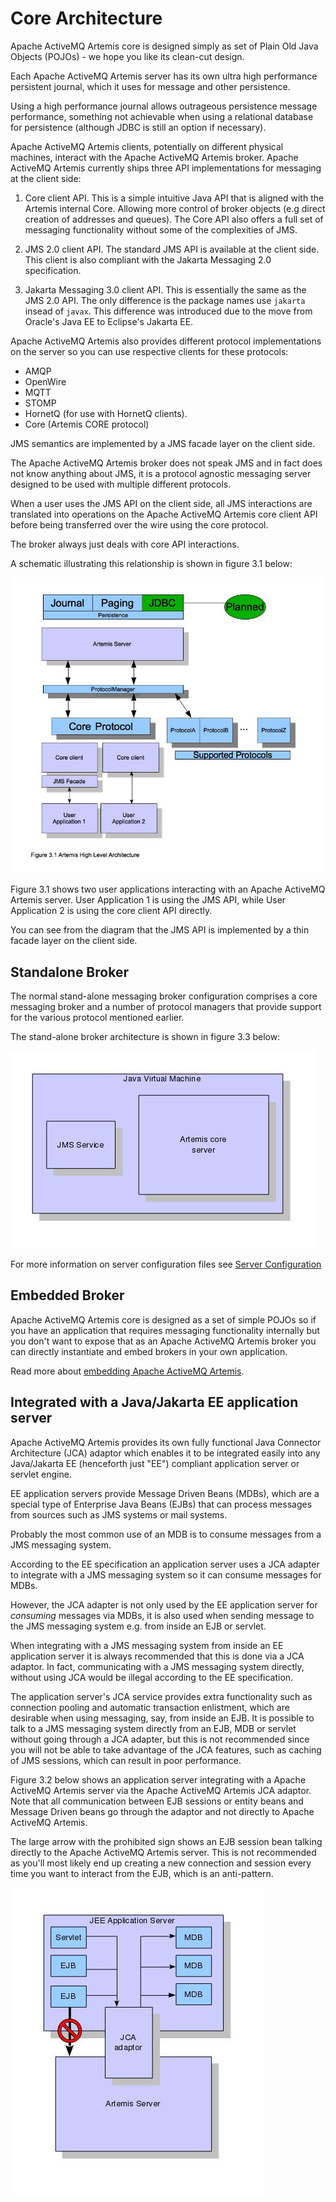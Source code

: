 # Core Architecture

Apache ActiveMQ Artemis core is designed simply as set of Plain Old Java
Objects (POJOs) - we hope you like its clean-cut design.

Each Apache ActiveMQ Artemis server has its own ultra high performance
persistent journal, which it uses for message and other persistence.

Using a high performance journal allows outrageous persistence message
performance, something not achievable when using a relational database for
persistence (although JDBC is still an option if necessary).

Apache ActiveMQ Artemis clients, potentially on different physical machines,
interact with the Apache ActiveMQ Artemis broker. Apache ActiveMQ Artemis
currently ships three API implementations for messaging at the client side:

1. Core client API. This is a simple intuitive Java API that is aligned with
   the Artemis internal Core.  Allowing more control of broker objects (e.g
   direct creation of addresses and queues).  The Core API also offers a full
   set of messaging functionality without some of the complexities of JMS.

2. JMS 2.0 client API. The standard JMS API is available at the client side.
   This client is also compliant with the Jakarta Messaging 2.0 specification.

3. Jakarta Messaging 3.0 client API. This is essentially the same as the JMS
   2.0 API. The only difference is the package names use `jakarta` insead of
   `javax`. This difference was introduced due to the move from Oracle's
   Java EE to Eclipse's Jakarta EE.

Apache ActiveMQ Artemis also provides different protocol implementations on the
server so you can use respective clients for these protocols:

- AMQP
- OpenWire
- MQTT
- STOMP
- HornetQ (for use with HornetQ clients).
- Core (Artemis CORE protocol)

JMS semantics are implemented by a JMS facade layer on the client side.

The Apache ActiveMQ Artemis broker does not speak JMS and in fact does not know
anything about JMS, it is a protocol agnostic messaging server designed to be
used with multiple different protocols.

When a user uses the JMS API on the client side, all JMS interactions are
translated into operations on the Apache ActiveMQ Artemis core client API
before being transferred over the wire using the core protocol.

The broker always just deals with core API interactions.

A schematic illustrating this relationship is shown in figure 3.1 below:

![ActiveMQ Artemis architecture1](images/architecture1.jpg)

Figure 3.1 shows two user applications interacting with an Apache ActiveMQ
Artemis server. User Application 1 is using the JMS API, while User Application
2 is using the core client API directly.

You can see from the diagram that the JMS API is implemented by a thin facade
layer on the client side.

## Standalone Broker

The normal stand-alone messaging broker configuration comprises a core
messaging broker and a number of protocol managers that provide support for the
various protocol mentioned earlier.

The stand-alone broker architecture is shown in figure 3.3 below:

![ActiveMQ Artemis architecture3](images/architecture3.jpg)

For more information on server configuration files see [Server
Configuration](configuration-index.md)

## Embedded Broker

Apache ActiveMQ Artemis core is designed as a set of simple POJOs so if you
have an application that requires messaging functionality internally but you
don't want to expose that as an Apache ActiveMQ Artemis broker you can directly
instantiate and embed brokers in your own application.

Read more about [embedding Apache ActiveMQ Artemis](embedding-activemq.md).

## Integrated with a Java/Jakarta EE application server

Apache ActiveMQ Artemis provides its own fully functional Java Connector
Architecture (JCA) adaptor which enables it to be integrated easily into any
Java/Jakarta EE (henceforth just "EE") compliant application server or servlet
engine.

EE application servers provide Message Driven Beans (MDBs), which are a special
type of Enterprise Java Beans (EJBs) that can process messages from sources
such as JMS systems or mail systems.

Probably the most common use of an MDB is to consume messages from a JMS
messaging system.

According to the EE specification an application server uses a JCA adapter to
integrate with a JMS messaging system so it can consume messages for MDBs.

However, the JCA adapter is not only used by the EE application server for
*consuming* messages via MDBs, it is also used when sending message to the JMS
messaging system e.g. from inside an EJB or servlet.

When integrating with a JMS messaging system from inside an EE application
server it is always recommended that this is done via a JCA adaptor. In fact,
communicating with a JMS messaging system directly, without using JCA would be
illegal according to the EE specification.

The application server's JCA service provides extra functionality such as
connection pooling and automatic transaction enlistment, which are desirable
when using messaging, say, from inside an EJB. It is possible to talk to a JMS
messaging system directly from an EJB, MDB or servlet without going through a
JCA adapter, but this is not recommended since you will not be able to take
advantage of the JCA features, such as caching of JMS sessions, which can
result in poor performance.

Figure 3.2 below shows an application server integrating with a Apache ActiveMQ
Artemis server via the Apache ActiveMQ Artemis JCA adaptor. Note that all
communication between EJB sessions or entity beans and Message Driven beans go
through the adaptor and not directly to Apache ActiveMQ Artemis.

The large arrow with the prohibited sign shows an EJB session bean talking
directly to the Apache ActiveMQ Artemis server. This is not recommended as
you'll most likely end up creating a new connection and session every time you
want to interact from the EJB, which is an anti-pattern.

![ActiveMQ Artemis architecture2](images/architecture2.jpg)

